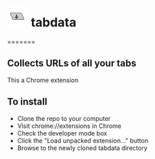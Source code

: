 # <img src="icons/icon48.png" /> tabdata
=======

## Collects URLs of all your tabs

This a Chrome extension

## To install

  * Clone the repo to your computer
  * Visit chrome://extensions in Chrome  
  * Check the developer mode box
  * Click the "Load unpacked extension..." button
  * Browse to the newly cloned tabdata directory
